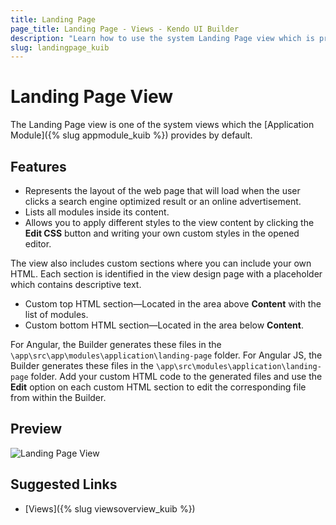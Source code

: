 ```yaml
---
title: Landing Page
page_title: Landing Page - Views - Kendo UI Builder
description: "Learn how to use the system Landing Page view which is provided by the Kendo UI Builder tool for creating and managing Angular and AngularJS-based web applications."
slug: landingpage_kuib
---
```


# Landing Page View

The Landing Page view is one of the system views which the [Application Module]({% slug appmodule_kuib %}) provides by default.

## Features

* Represents the layout of the web page that will load when the user clicks a search engine optimized result or an online advertisement.
* Lists all modules inside its content.
* Allows you to apply different styles to the view content by clicking the **Edit CSS** button and writing your own custom styles in the opened editor.

The view also includes custom sections where you can include your own HTML. Each section is identified in the view design page with a placeholder which contains descriptive text.

* Custom top HTML section&mdash;Located in the area above **Content** with the list of modules.
* Custom bottom HTML section&mdash;Located in the area below **Content**.

For Angular, the Builder generates these files in the `\app\src\app\modules\application\landing-page` folder. For Angular JS, the Builder generates these files in the `\app\src\modules\application\landing-page` folder. Add your custom HTML code to the generated files and use the **Edit** option on each custom HTML section to edit the corresponding file from within the Builder.

## Preview

<img src="../../images/kuib-views-landing-page.png" class="img-responsive" alt="Landing Page View"/>

## Suggested Links

* [Views]({% slug viewsoverview_kuib %})
